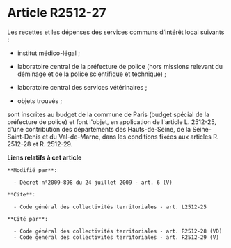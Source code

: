# Article R2512-27

Les recettes et les dépenses des services communs d'intérêt local suivants :

- institut médico-légal ;

- laboratoire central de la préfecture de police (hors missions relevant du déminage et de la police scientifique et
technique) ;

- laboratoire central des services vétérinaires ;

- objets trouvés ; 

sont inscrites au budget de la commune de Paris (budget spécial de la préfecture de police) et font l'objet, en application
de l'article L. 2512-25, d'une contribution des départements des Hauts-de-Seine, de la Seine-Saint-Denis et du Val-de-Marne,
dans les conditions fixées aux articles R. 2512-28 et R. 2512-29.

**Liens relatifs à cet article**

	**Modifié par**:

	  - Décret n°2009-898 du 24 juillet 2009 - art. 6 (V)

	**Cite**:

	  - Code général des collectivités territoriales - art. L2512-25

	**Cité par**:

	  - Code général des collectivités territoriales - art. R2512-28 (VD)
	  - Code général des collectivités territoriales - art. R2512-29 (V)
